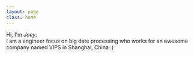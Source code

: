 ```yaml
---
layout: page
class: home
---
```


Hi, I'm *Joey*. <br />
I am a engineer focus on big date processing who works for an awesome company named VIPS in Shanghai, China :)


